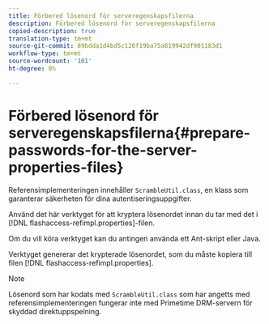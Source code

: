 ```yaml
---
title: Förbered lösenord för serveregenskapsfilerna
description: Förbered lösenord för serveregenskapsfilerna
copied-description: true
translation-type: tm+mt
source-git-commit: 89bdda1d4bd5c126f19ba75a819942df901183d1
workflow-type: tm+mt
source-wordcount: '101'
ht-degree: 0%

---
```



# Förbered lösenord för serveregenskapsfilerna{#prepare-passwords-for-the-server-properties-files}

Referensimplementeringen innehåller `ScrambleUtil.class`, en klass som garanterar säkerheten för dina autentiseringsuppgifter.

Använd det här verktyget för att kryptera lösenordet innan du tar med det i [!DNL flashaccess-refimpl.properties]-filen.

Om du vill köra verktyget kan du antingen använda ett Ant-skript eller Java.

Verktyget genererar det krypterade lösenordet, som du måste kopiera till filen [!DNL flashaccess-refimpl.properties].

>[!NOTE]
>
>Lösenord som har kodats med `ScrambleUtil.class` som har angetts med referensimplementeringen fungerar inte med Primetime DRM-servern för skyddad direktuppspelning.
